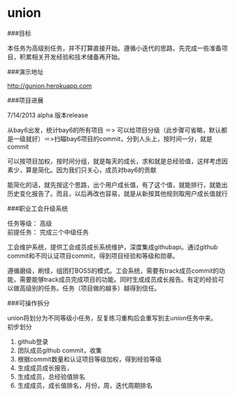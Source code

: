 union
=====
###目标

本任务为高级别任务，并不打算直接开始。遵循小迭代的思路，先完成一些准备项目，积累相关开发经验和技术储备再开始。

###演示地址

http://gunion.herokuapp.com<br/>


###项目进展

7/14/2013 alpha 版本release<br/>

从bay6出发，统计bay6的所有项目 ＝> 可以给项目分级（此步骤可省略，默认都是一级就好）＝>扫瞄bay6项目的commit，分到人头上，按时间一分，就是commit

可以按项目加权，按时间分组，就是每天的成长，求和就是总经验值，这样考虑因素少，算是简化。因为我们只关心，成员对bay6的贡献

能简化的话，就先按这个思路，出个用户成长值，有了这个值，就能排行，就能出历史变化报告了。而且，以后再改也容易，就是从新按其他规则取用户成长值就行

###职业工会升级系统

任务等级： 高级<br/>
前提任务： 完成三个中级任务<br/>

工会维护系统，提供工会成员成长系统维护，深度集成githubapi。通过github commit和不同认证项目commit，得到项目经验和等级和勋章。

遵循磨级，刷怪，组团打BOSS的模式。工会系统，需要有track成员commit的功能，需要能够track成员完成项目的功能。同时生成成员成长报告。有定的经验可以做高级别的任务。任务（项目做的越多）越得到信任。

###可操作拆分

union将划分为不同等级小任务，反复练习重构后会重写到主union任务中来。<br/>
初步划分<br/>
  1. github登录
  2. 团队成员github commit，收集
  3. 根据commit数量和认证项目等级加权，得到经验等级
  4. 生成成员成长报告，
  5. 生成成员，总经验值排名
  6. 生成成员，成长值排名，月份，周，迭代周期排名




